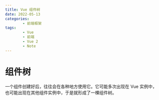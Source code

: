 ```yaml
---
title: Vue 组件树
date: 2022-05-13
categories:
        - 前端框架
tags:
        - Vue
        - 前端
        - Vue 2
        - Note
---
```


# 组件树

一个组件创建好后，往往会在各种地方使用它。它可能多次出现在 Vue 实例中，也可能出现在其他组件实例中，于是就形成了一棵组件树。
